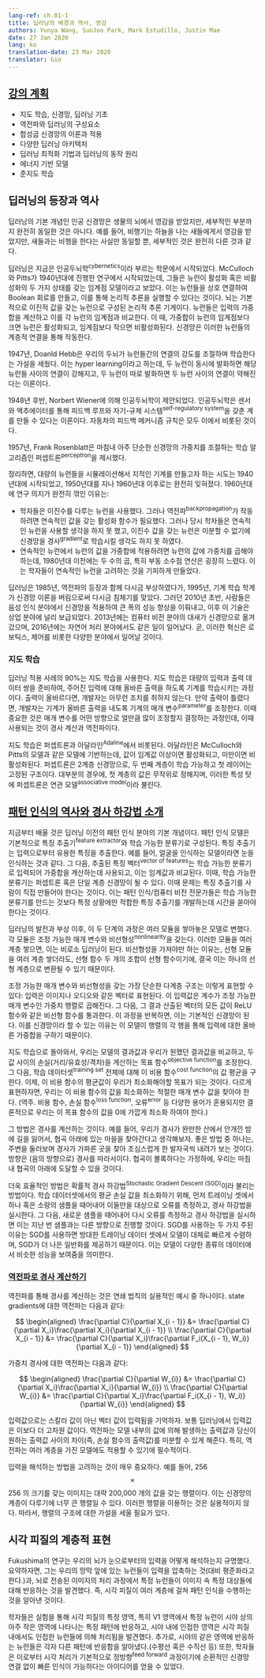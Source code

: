 ```yaml
---
lang-ref: ch.01-1
title: 딥러닝의 배경과 역사, 영감
authors: Yunya Wang, SunJoo Park, Mark Estudillo, Justin Mae
date: 27 Jan 2020
lang: ko
translation-date: 23 Mar 2020
translator: Gio
---
```


## [강의 계획]([https://www.youtube.com/watch?v=0bMe_vCZo30&t=217s](https://www.youtube.com/watch?v=0bMe_vCZo30&t=217s))

- 지도 학습, 신경망, 딥러닝 기초
- 역전파와 딥러닝의 구성요소
- 합성곱 신경망의 이론과 적용
- 다양한 딥러닝 아키텍처
- 딥러닝 최적화 기법과 딥러닝의 동작 원리
- 에너지 기반 모델
- 준지도 학습

## 딥러닝의 등장과 역사

딥러닝의 기본 개념인 인공 신경망은 생물의 뇌에서 영감을 받았지만, 세부적인 부분까지 완전히 동일한 것은 아니다. 예를 들어, 비행기는 하늘을 나는 새들에게서 영감을 받았지만, 새들과는 비행을 한다는 사실만 동일할 뿐, 세부적인 것은 완전히 다른 것과 같다.

딥러닝은 지금은 인공두뇌학<sup>cybernetics</sup>이라 부르는 학문에서 시작되었다. McCulloch와 Pitts가 1940년대에 진행한 연구에서 시작되었는데, 그들은 뉴런이 활성화 혹은 비활성화의 두 가지 상태를 갖는 임계점 모델이라고 보았다. 이는 뉴런들을 상호 연결하여 Boolean 회로를 만들고, 이를 통해 논리적 추론을 실행할 수 있다는 것이다. 뇌는 기본적으로 이진적 값을 갖는 뉴런으로 구성된 논리적 추론 기계이다. 뉴런들은 입력의 가중합을 계산하고 이를 각 뉴런의 임계점과 비교한다. 이 때, 가중합이 뉴런의 임계점보다 크면 뉴런은 활성화되고, 임계점보다 작으면 비활성화된다. 신경망은 이러한 뉴런들의 계층적 연결을 통해 작동한다.

1947년, Doanld Hebb은 우리의 두뇌가 뉴런들간의 연결의 강도를 조절하며 학습한다는 가설을 세웠다. 이는 hyper learning이라고 하는데, 두 뉴런이 동시에 발화하면 해당 뉴런들 사이의 연결이 강해지고, 두 뉴런이 따로 발화하면 두 뉴런 사이의 연결이 약해진다는 이론이다.

1948년 후반, Norbert Wiener에 의해 인공두뇌학이 제안되었다. 인공두뇌학은 센서와 액추에이터를 통해 피드백 루프와 자기-규제 시스템<sup>self-regulatory system</sup>을 갖춘 계를 만들 수 있다는 이론이다. 자동차의 피드백 메커니즘 규칙은 모두 이에서 비롯된 것이다.

1957년, Frank Rosenblatt은 마침내 아주 단순한 신경망의 가중치를 조절하는 학습 알고리즘인 퍼셉트론<sup>perceptron</sup>을 제시했다.

정리하면, 대량의 뉴런들을 시뮬레이션해서 지적인 기계를 만들고자 하는 시도는 1940년대에 시작되었고, 1950년대를 지나 1960년대 이후로는 완전히 잊혀졌다. 1960년대에 연구 의지가 완전히 꺾인 이유는:

- 학자들은 이진수를 다루는 뉴런을 사용했다. 그러나 역전파<sup>backpropagation</sup>가 작동하려면 연속적인 값을 갖는 활성화 함수가 필요했다. 그러나 당시 학자들은 연속적인 뉴런을 사용할 생각을 하지 못 했고, 이진수 값을 갖는 뉴런은 미분할 수 없기에 신경망을 경사<sup>gradient</sup>로 학습시킬 생각도 하지 못 하였다.
- 연속적인 뉴런에서 뉴런의 값을 가중합에 적용하려면 뉴런의 값에 가중치를 곱해야하는데, 1980년대 이전에는 두 수의 곱, 특히 부동 소수점 연산은 굉장히 느렸다. 이는 학자들이 연속적인 뉴런을 고려하는 것을 기피하게 만들었다.

딥러닝은 1985년, 역전파의 등장과 함께 다시금 부상하였다가, 1995년, 기계 학습 학계가 신경망 이론을 버림으로써 다시금 침체기를 맞았다. 그러던 2010년 초반, 사람들은 음성 인식 분야에서 신경망을 적용하여 큰 폭의 성능 향상을 이뤄내고, 이후 이 기술은 상업 분야에 널리 보급되었다. 2013년에는 컴퓨터 비전 분야의 대새가 신경망으로 옮겨갔으며, 2016년에는 자연어 처리 분야에서도 같은 일이 일어났다. 곧, 이러한 혁신은 로보틱스, 제어를 비롯한 다양한 분야에서 일어날 것이다.


### 지도 학습

딥러닝 적용 사례의 $90\%$는 지도 학습을 사용한다. 지도 학습은 대량의 입력과 출력 데이터 쌍을 준비하여, 주어진 입력에 대해 올바른 출력을 하도록 기계를 학습시키는 과정이다. 출력이 올바르다면, 개발자는 아무런 조치를 취하지 않는다. 만약 출력이 틀렸다면, 개발자는 기계가 올바른 출력을 내도록 기계의 매개 변수<sup>parameter</sup>를 조정한다. 이때 중요한 것은 매개 변수를 어떤 방향으로 얼만큼 많이 조정할지 결정하는 과정인데, 이때 사용되는 것이 경사 계산과 역전파이다.

지도 학습은 퍼셉트론과 아달라인<sup>Adaline</sup>에서 비롯된다.  아달라인은 McCulloch와 Pitts의 모델과 같은 모델에 기반하는데, 값이 임계값 이상이면 활성화되고, 미만이면 비활성화된다. 퍼셉트론은 2계층 신경망으로, 두 번째 계층이 학습 가능하고 첫 레이어는 고정된 구조이다. 대부분의 경우에, 첫 계층의 값은 무작위로 정해지며, 이러한 특성 탓에 퍼셉트론은 연관 모델<sup>associative model</sup>이라 불린다.

## [패턴 인식의 역사와 경사 하강법 소개](https://www.youtube.com/watch?v=0bMe_vCZo30&t=1461s)

지금부터 배울 것은 딥러닝 이전의 패턴 인식 분야의 기본 개념이다. 패턴 인식 모델은 기본적으로 특징 추출기<sup>feature extractor</sup>와 학습 가능한 분류기로 구성된다. 특징 추출기는 입력으로부터 유용한 특징을 추출한다. 예를 들어, 얼굴을 인식하는 모델이라면 눈을 인식하는 것과 같다. 그 다음, 추출된 특징 벡터<sup>vector of features</sup>는 학습 가능한 분류기로 입력되어 가중합을 계산하는데 사용되고, 이는 임계값과 비교된다. 이때, 학습 가능한 분류기는 퍼셉트론 혹은 단일 계층 신경망이 될 수 있다. 이때 문제는 특징 추출기를 사람이 직접 만들어야 한다는 것이다. 이는 패턴 인식/컴퓨터 비전 전문가들은 학습 가능한 분류기를 만드는 것보다 특정 상황에만 적합한 특징 추출기를 개발하는데 시간을 쏟아야 한다는 것이다.

딥러닝의 발전과 부상 이후, 이 두 단계의 과정은 여러 모듈을 쌓아놓은 모델로 변했다. 각 모듈은 조정 가능한 매개 변수와 비선형성<sup>nonlinearity</sup>을 갖는다. 이러한 모듈을 여러 계층 쌓으면, 이는 비로소 딥러닝이 된다. 비선형성을 가져야만 하는 이유는, 선형 모듈을 여러 계층 쌓더라도, 선형 함수 두 개의 조합이 선형 함수이기에, 결국 이는 하나의 선형 계층으로 변환될 수 있기 때문이다.

조정 가능한 매개 변수와 비선형성을 갖는 가장 단순한 다계층 구조는 이렇게 표현할 수 있다: 입력은 이미지나 오디오와 같은 벡터로 표현된다. 이 입력값은 계수가 조정 가능한 매개 변수인 가중치 행렬로 곱해진다. 그 다음, 그 결과 산출된 벡터의 모든 값이 ReLU 함수와 같은 비선형 함수를 통과한다. 이 과정을 반복하면, 이는 기본적인 신경망이 된다. 이를 신경망이라 할 수 있는 이유는 이 모델이 행렬의 각 행을 통해 입력에 대한 올바른 가중합을 구하기 때문이다.

지도 학습으로 돌아와서, 우리는 모델의 결과값과 우리가 원했던 결과값을 비교하고, 두 값 사이의 손실(거리/유효성/격차)을 계산하는 목표 함수<sup>objective function</sup>를 조정한다. 그 다음, 학습 데이터셋<sup>training set</sup> 전체에 대해 이 비용 함수<sup>cost function</sup>의 값 평균을 구한다. 이제, 이 비용 함수의 평균값이 우리가 최소화해야할 목표가 되는 것이다. 다르게 표현하자면, 우리는 이 비용 함수의 값을 최소화하는 적절한 매개 변수 값을 찾아야 한다.
(역주. 비용 함수, 손실 함수<sup>loss function</sup>, 오류<sup>error</sup> 등 다양한 용어가 혼용되지만 결론적으로 우리는 이 목표 함수의 값을 0에 가깝게 최소화 하여야 한다.)

그 방법은 경사를 계산하는 것이다. 예를 들어, 우리가 경사가 완만한 산에서 안개낀 밤에 길을 잃어서, 협곡 아래에 있는 마을을 찾아간다고 생각해보자. 좋은 방법 중 하나는, 주변을 둘러보며 경사가 가파른 곳을 찾아 조심스럽게 한 발자국씩 내려가 보는 것이다. 방향은 (음의 방향으로) 경사를 따라서이다. 협곡이 볼록하다는 가정하에, 우리는 마침내 협곡의 아래에 도달할 수 있을 것이다.

더욱 효율적인 방법은 확률적 경사 하강법<sup>Stochastic Gradient Descent (SGD)</sup>이라 불리는 방법이다. 학습 데이터셋에서의 평균 손실 값을 최소화하기 위해, 먼저 트레이닝 셋에서 하나 혹은 소량의 샘플을 때어내어 이들만을 대상으로 오류를 측정하고, 경사 하강법을 실시한다. 그 다음, 새로운 샘플을 때어내어 다시 오류를 측정하고 경사 하강법을 실시하면 이는 지난 번 샘플과는 다른 방향으로 진행할 것이다. SGD를 사용하는 두 가지 주된 이유는 SGD를 사용하면 방대한 트레이닝 데이터 셋에서 모델이 대체로 빠르게 수렴하며,  SGD가 더 나은 일반화를 제공하기 때문이다. 이는 모델이 다양한 종류의 데이터에서 비슷한 성능을 보여줌을 의미한다.


### [역전파로 경사 계산하기](https://www.youtube.com/watch?v=0bMe_vCZo30&t=2336s)

역전파를 통해 경사를 계산하는 것은 연쇄 법칙의 실용적인 예시 중 하나이다. state gradients에 대한 역전파는 다음과 같다:

$$
\begin{aligned}
\frac{\partial C}{\partial X_{i - 1}} &= \frac{\partial C}{\partial X_i}\frac{\partial X_i}{\partial X_{i - 1}} \\
\frac{\partial C}{\partial X_{i - 1}} &= \frac{\partial C}{\partial X_i}\frac{\partial F_i(X_{i - 1}, W_i)}{\partial X_{i - 1}}
\end{aligned}
$$

가중치 경사에 대한 역전파는 다음과 같다:

$$
\begin{aligned}
\frac{\partial C}{\partial W_{i}} &= \frac{\partial C}{\partial X_i}\frac{\partial X_i}{\partial W_{i}} \\
\frac{\partial C}{\partial W_{i}} &= \frac{\partial C}{\partial X_i}\frac{\partial F_i(X_{i - 1}, W_i)}{\partial W_{i}}
\end{aligned}
$$

입력값으로는 스칼라 값이 아닌 벡터 값이 입력됨을 기억하자. 보통 딥러닝에서 입력값은 이보다 더 고차원 값이다. 역전파는  모델 내부의 값에 의해 발생하는 출력값과 당신이 원하는 출력값 사이의 차이(즉, 손실 함수의 출력값)를 미분할 수 있게 해준다. 특히, 역전파는 여러 계층을 가진 모델에도 적용할 수 있기에 필수적이다.

입력을 해석하는 방법을 고려하는 것이 매우 중요하다. 예를 들어, 256$$\times$$256 의 크기를 갖는 이미지는 대략 200,000 개의 값을 갖는 행렬이다. 이는 신경망의 계층이 다루기에 너무 큰 행렬일 수 있다. 이러한 행렬을 이용하는 것은 실용적이지 않다. 따라서, 행렬의 구조에 대한 가설을 세울 필요가 있다.


## 시각 피질의 계층적 표현

Fukushima의 연구는 우리의 뇌가 눈으로부터의 입력을 어떻게 해석하는지 규명했다. 요약하자면, 그는 우리의 망막 앞에 있는 뉴런들이 입력을 압축하는 것(대비 평준화라고 한다.)과, 뇌로 전송된 이미지의 처리 과정에서 특정 뉴런들이 이미지 속 특정 대상들에 대해 반응하는 것을 발견했다. 즉, 시각 피질이 여러 계층에 걸쳐 패턴 인식을 수행하는 것을 알아낸 것이다.

학자들은 실험을 통해 시각 피질의 특정 영역, 특히 V1 영역에서 특정 뉴런이 시야 상의 아주 작은 영역에 나타나는 특정 패턴에 반응하고, 시야 내에 인접한 영역은 시각 피질 내에서도 인접한 뉴런들에 의해 처리됨을 발견했다. 추가로, 시야의 같은 영역에 반응하는 뉴런들은 각자 다른 패턴에 반응함을 알아냈다.(수평선 혹은 수직선 등) 또한, 학자들은 이로부터 시각 처리가 기본적으로 정방향<sup>feed forward</sup> 과정이기에 순환적인 신경망 연결 없이 빠른 인식이 가능하다는 아이디어를 얻을 수 있었다.
